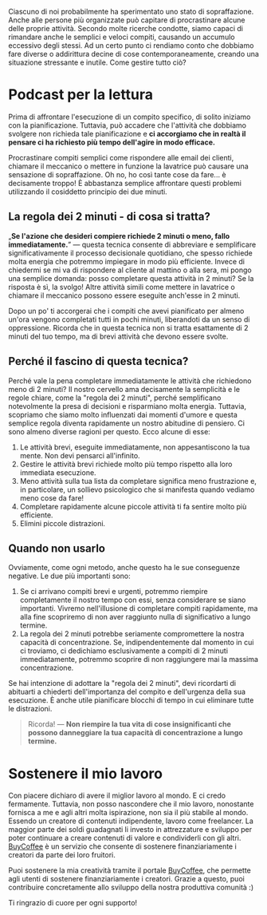 Ciascuno di noi probabilmente ha sperimentato uno stato di sopraffazione. Anche alle persone più organizzate può capitare di procrastinare alcune delle proprie attività. Secondo molte ricerche condotte, siamo capaci di rimandare anche le semplici e veloci compiti, causando un accumulo eccessivo degli stessi. Ad un certo punto ci rendiamo conto che dobbiamo fare diverse o addirittura decine di cose contemporaneamente, creando una situazione stressante e inutile. Come gestire tutto ciò?


Podcast per la lettura
===================

Prima di affrontare l'esecuzione di un compito specifico, di solito iniziamo con la pianificazione. Tuttavia, può accadere che l'attività che dobbiamo svolgere non richieda tale pianificazione e **ci accorgiamo che in realtà il pensare ci ha richiesto più tempo dell'agire in modo efficace.**

Procrastinare compiti semplici come rispondere alle email dei clienti, chiamare il meccanico o mettere in funzione la lavatrice può causare una sensazione di sopraffazione. Oh no, ho così tante cose da fare... è decisamente troppo! È abbastanza semplice affrontare questi problemi utilizzando il cosiddetto principio dei due minuti.

**La regola dei 2 minuti - di cosa si tratta?**
------------------------------------

„**Se l'azione che desideri compiere richiede 2 minuti o meno, fallo immediatamente.**” — questa tecnica consente di abbreviare e semplificare significativamente il processo decisionale quotidiano, che spesso richiede molta energia che potremmo impiegare in modo più efficiente. Invece di chiedermi se mi va di rispondere al cliente al mattino o alla sera, mi pongo una semplice domanda: posso completare questa attività in 2 minuti? Se la risposta è sì, la svolgo! Altre attività simili come mettere in lavatrice o chiamare il meccanico possono essere eseguite anch'esse in 2 minuti.

Dopo un po' ti accorgerai che i compiti che avevi pianificato per almeno un'ora vengono completati tutti in pochi minuti, liberandoti da un senso di oppressione. Ricorda che in questa tecnica non si tratta esattamente di 2 minuti del tuo tempo, ma di brevi attività che devono essere svolte.

**Perché il fascino di questa tecnica?**
----------------------------------

Perché vale la pena completare immediatamente le attività che richiedono meno di 2 minuti? Il nostro cervello ama decisamente la semplicità e le regole chiare, come la "regola dei 2 minuti", perché semplificano notevolmente la presa di decisioni e risparmiano molta energia. Tuttavia, scopriamo che siamo molto influenzati dai momenti d'umore e questa semplice regola diventa rapidamente un nostro abitudine di pensiero. Ci sono almeno diverse ragioni per questo. Ecco alcune di esse:

1.  Le attività brevi, eseguite immediatamente, non appesantiscono la tua mente. Non devi pensarci all'infinito.
2.  Gestire le attività brevi richiede molto più tempo rispetto alla loro immediata esecuzione.
3.  Meno attività sulla tua lista da completare significa meno frustrazione e, in particolare, un sollievo psicologico che si manifesta quando vediamo meno cose da fare!
4.  Completare rapidamente alcune piccole attività ti fa sentire molto più efficiente.
5.  Elimini piccole distrazioni.

**Quando non usarlo**
--------------------------------

Ovviamente, come ogni metodo, anche questo ha le sue conseguenze negative. Le due più importanti sono:

1.  Se ci arrivano compiti brevi e urgenti, potremmo riempire completamente il nostro tempo con essi, senza considerare se siano importanti. Vivremo nell'illusione di completare compiti rapidamente, ma alla fine scopriremo di non aver raggiunto nulla di significativo a lungo termine.
2.  La regola dei 2 minuti potrebbe seriamente compromettere la nostra capacità di concentrazione. Se, indipendentemente dal momento in cui ci troviamo, ci dedichiamo esclusivamente a compiti di 2 minuti immediatamente, potremmo scoprire di non raggiungere mai la massima concentrazione.

Se hai intenzione di adottare la "regola dei 2 minuti", devi ricordarti di abituarti a chiederti dell'importanza del compito e dell'urgenza della sua esecuzione. È anche utile pianificare blocchi di tempo in cui eliminare tutte le distrazioni.

> Ricorda! — **Non riempire la tua vita di cose insignificanti che possono danneggiare la tua capacità di concentrazione a lungo termine.**

Sostenere il mio lavoro
===================

Con piacere dichiaro di avere il miglior lavoro al mondo. E ci credo fermamente. Tuttavia, non posso nascondere che il mio lavoro, nonostante fornisca a me e agli altri molta ispirazione, non sia il più stabile al mondo. Essendo un creatore di contenuti indipendente, lavoro come freelancer. La maggior parte dei soldi guadagnati li investo in attrezzature e sviluppo per poter continuare a creare contenuti di valore e condividerli con gli altri. [BuyCoffee](https://buycoffee.to/leszekkrol) è un servizio che consente di sostenere finanziariamente i creatori da parte dei loro fruitori.

Puoi sostenere la mia creatività tramite il portale [BuyCoffee](https://buycoffee.to/leszekkrol), che permette agli utenti di sostenere finanziariamente i creatori. Grazie a questo, puoi contribuire concretamente allo sviluppo della nostra produttiva comunità :)

Ti ringrazio di cuore per ogni supporto!
